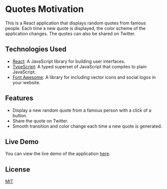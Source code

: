 # Quotes Motivation

This is a React application that displays random quotes from famous people. Each time a new quote is displayed, the color scheme of the application changes. The quotes can also be shared on Twitter.

## Technologies Used

- [React](https://reactjs.org/): A JavaScript library for building user interfaces.
- [TypeScript](https://www.typescriptlang.org/): A typed superset of JavaScript that compiles to plain JavaScript.
- [Font Awesome](https://fontawesome.com/): A library for including vector icons and social logos in your website.

## Features

- Display a new random quote from a famous person with a click of a button.
- Share the quote on Twitter.
- Smooth transition and color change each time a new quote is generated.

## Live Demo

You can view the live demo of the application [here](https://main--react-quotes-motivation.netlify.app/).

## License

[MIT](https://choosealicense.com/licenses/mit/)
